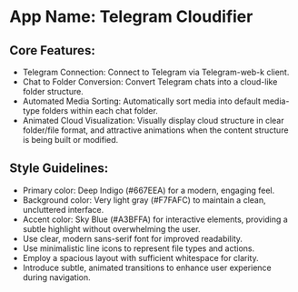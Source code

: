 # **App Name**: Telegram Cloudifier

## Core Features:

- Telegram Connection: Connect to Telegram via Telegram-web-k client.
- Chat to Folder Conversion: Convert Telegram chats into a cloud-like folder structure.
- Automated Media Sorting: Automatically sort media into default media-type folders within each chat folder.
- Animated Cloud Visualization: Visually display cloud structure in clear folder/file format, and attractive animations when the content structure is being built or modified.

## Style Guidelines:

- Primary color: Deep Indigo (#667EEA) for a modern, engaging feel.
- Background color: Very light gray (#F7FAFC) to maintain a clean, uncluttered interface.
- Accent color: Sky Blue (#A3BFFA) for interactive elements, providing a subtle highlight without overwhelming the user.
- Use clear, modern sans-serif font for improved readability.
- Use minimalistic line icons to represent file types and actions.
- Employ a spacious layout with sufficient whitespace for clarity.
- Introduce subtle, animated transitions to enhance user experience during navigation.